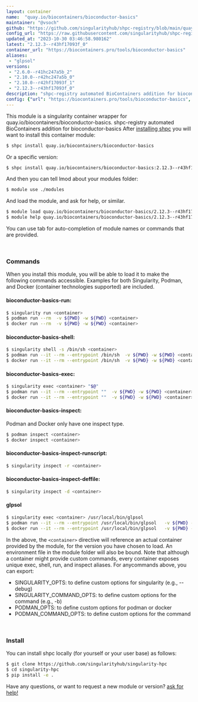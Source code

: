 ```yaml
---
layout: container
name:  "quay.io/biocontainers/bioconductor-basics"
maintainer: "@vsoch"
github: "https://github.com/singularityhub/shpc-registry/blob/main/quay.io/biocontainers/bioconductor-basics/container.yaml"
config_url: "https://raw.githubusercontent.com/singularityhub/shpc-registry/main/quay.io/biocontainers/bioconductor-basics/container.yaml"
updated_at: "2023-10-30 03:46:58.980162"
latest: "2.12.3--r43hf17093f_0"
container_url: "https://biocontainers.pro/tools/bioconductor-basics"
aliases:
 - "glpsol"
versions:
 - "2.6.0--r41hc247a5b_2"
 - "2.10.0--r42hc247a5b_0"
 - "2.10.0--r42hf17093f_1"
 - "2.12.3--r43hf17093f_0"
description: "shpc-registry automated BioContainers addition for bioconductor-basics"
config: {"url": "https://biocontainers.pro/tools/bioconductor-basics", "maintainer": "@vsoch", "description": "shpc-registry automated BioContainers addition for bioconductor-basics", "latest": {"2.12.3--r43hf17093f_0": "sha256:74e52aabfb746b7d34ad0c348f96a047da66220432975d14b3bc46ccfe74cb33"}, "tags": {"2.6.0--r41hc247a5b_2": "sha256:352c976fc8e71db491868d8f0a731d846e04c5b24a387cd59d91f7759033b186", "2.10.0--r42hc247a5b_0": "sha256:397b1c3f0909d0ae9ec946a9322eeccbf2afc0f72151a85267101595eaf2bf55", "2.10.0--r42hf17093f_1": "sha256:e9082c77be5323bb00ad3da332c7970d5a34f740e23aaa651ca1b85636e8fd41", "2.12.3--r43hf17093f_0": "sha256:74e52aabfb746b7d34ad0c348f96a047da66220432975d14b3bc46ccfe74cb33"}, "docker": "quay.io/biocontainers/bioconductor-basics", "aliases": {"glpsol": "/usr/local/bin/glpsol"}}
---
```


This module is a singularity container wrapper for quay.io/biocontainers/bioconductor-basics.
shpc-registry automated BioContainers addition for bioconductor-basics
After [installing shpc](#install) you will want to install this container module:


```bash
$ shpc install quay.io/biocontainers/bioconductor-basics
```

Or a specific version:

```bash
$ shpc install quay.io/biocontainers/bioconductor-basics:2.12.3--r43hf17093f_0
```

And then you can tell lmod about your modules folder:

```bash
$ module use ./modules
```

And load the module, and ask for help, or similar.

```bash
$ module load quay.io/biocontainers/bioconductor-basics/2.12.3--r43hf17093f_0
$ module help quay.io/biocontainers/bioconductor-basics/2.12.3--r43hf17093f_0
```

You can use tab for auto-completion of module names or commands that are provided.

<br>

### Commands

When you install this module, you will be able to load it to make the following commands accessible.
Examples for both Singularity, Podman, and Docker (container technologies supported) are included.

#### bioconductor-basics-run:

```bash
$ singularity run <container>
$ podman run --rm  -v ${PWD} -w ${PWD} <container>
$ docker run --rm  -v ${PWD} -w ${PWD} <container>
```

#### bioconductor-basics-shell:

```bash
$ singularity shell -s /bin/sh <container>
$ podman run --it --rm --entrypoint /bin/sh  -v ${PWD} -w ${PWD} <container>
$ docker run --it --rm --entrypoint /bin/sh  -v ${PWD} -w ${PWD} <container>
```

#### bioconductor-basics-exec:

```bash
$ singularity exec <container> "$@"
$ podman run --it --rm --entrypoint ""  -v ${PWD} -w ${PWD} <container> "$@"
$ docker run --it --rm --entrypoint ""  -v ${PWD} -w ${PWD} <container> "$@"
```

#### bioconductor-basics-inspect:

Podman and Docker only have one inspect type.

```bash
$ podman inspect <container>
$ docker inspect <container>
```

#### bioconductor-basics-inspect-runscript:

```bash
$ singularity inspect -r <container>
```

#### bioconductor-basics-inspect-deffile:

```bash
$ singularity inspect -d <container>
```


#### glpsol

```bash
$ singularity exec <container> /usr/local/bin/glpsol
$ podman run --it --rm --entrypoint /usr/local/bin/glpsol   -v ${PWD} -w ${PWD} <container> -c " $@"
$ docker run --it --rm --entrypoint /usr/local/bin/glpsol   -v ${PWD} -w ${PWD} <container> -c " $@"
```



In the above, the `<container>` directive will reference an actual container provided
by the module, for the version you have chosen to load. An environment file in the
module folder will also be bound. Note that although a container
might provide custom commands, every container exposes unique exec, shell, run, and
inspect aliases. For anycommands above, you can export:

 - SINGULARITY_OPTS: to define custom options for singularity (e.g., --debug)
 - SINGULARITY_COMMAND_OPTS: to define custom options for the command (e.g., -b)
 - PODMAN_OPTS: to define custom options for podman or docker
 - PODMAN_COMMAND_OPTS: to define custom options for the command

<br>

### Install

You can install shpc locally (for yourself or your user base) as follows:

```bash
$ git clone https://github.com/singularityhub/singularity-hpc
$ cd singularity-hpc
$ pip install -e .
```

Have any questions, or want to request a new module or version? [ask for help!](https://github.com/singularityhub/singularity-hpc/issues)